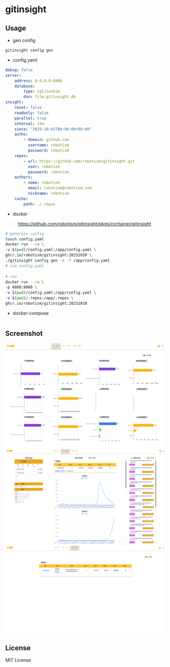 # gitinsight

## Usage


- gen config
```bash
gitinsight config gen
```

- config.yaml
```yaml
debug: false
server:
    address: 0.0.0.0:8080
    database:
        type: sqliteshim
        dsn: file:gitinsight.db
insight:
    reset: false
    readonly: false
    parallel: true
    interval: 15m
    since: "2025-10-01T00:00:00+08:00"
    auths:
        - domain: github.com
          username: robotism
          password: robotism
    repos:
        - url: https://github.com/robotism/gitinsight.git
          user: robotism
          password: robotism
    authors:
        - name: robotism
          email: robotism@robotism.com
          nickname: robotism
    cache:
        path: ./.repos

```

- docker

> https://github.com/robotism/gitinsight/pkgs/container/gitinsight

```bash
# generate config
touch config.yaml
docker run --rm \
-v $(pwd)/config.yaml:/app/config.yaml \
ghcr.io/robotism/gitinsight:20251010 \
./gitinsight config gen -o -f /app/config.yaml 
# vim config.yaml

# run
docker run --rm \
-p 8088:8080 \
-v $(pwd)/config.yaml:/app/config.yaml \
-v $(pwd)/.repos:/app/.repos \
ghcr.io/robotism/gitinsight:20251010

```

- docker-compose

```bash


```

## Screenshot

![](screenshots/home.png)
![](screenshots/analyzer.png)
![](screenshots/contributors.png)



## License

MIT License
